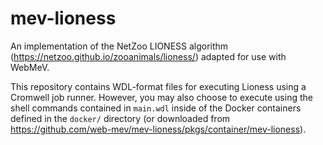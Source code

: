 # mev-lioness
An implementation of the NetZoo LIONESS algorithm (https://netzoo.github.io/zooanimals/lioness/) adapted for use with WebMeV.

This repository contains WDL-format files for executing Lioness using a Cromwell job runner. However, you may also choose to execute using the shell commands contained in `main.wdl` inside of the Docker containers defined in the `docker/` directory (or downloaded from https://github.com/web-mev/mev-lioness/pkgs/container/mev-lioness).
